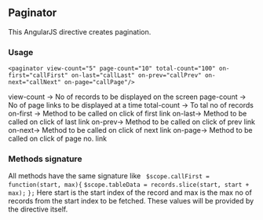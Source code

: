 ## Paginator
This AngularJS directive creates pagination.

### Usage
`<paginator view-count="5" page-count="10" total-count="100" on-first="callFirst" on-last="callLast" on-prev="callPrev" on-next="callNext" on-page="callPage"/>`

view-count -> No of records to be displayed on the screen
page-count -> No of page links to be displayed at a time
total-count -> To tal no of records
on-first -> Method to be called on click of first link
on-last-> Method to be called on click of last link
on-prev-> Method to be called on click of prev link
on-next-> Method to be called on click of next link
on-page-> Method to be called on click of page no. link

### Methods signature
All methods have the same signature like
       ` $scope.callFirst = function(start, max){`
		`$scope.tableData = records.slice(start, start + max);`
	`};`
Here start is the start index of the record and max is the max no of records from the start index to be fetched.
These values will be provided by the directive itself.

